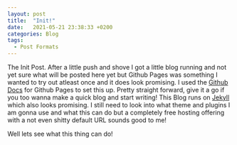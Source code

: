 ```yaml
---
layout: post
title:  "Init!"
date:   2021-05-21 23:38:33 +0200
categories: Blog
tags:
  - Post Formats
---
```

The Init Post. After a little push and shove I got a little blog running and not yet sure what will be posted here yet but Github Pages was something I wanted to try out atleast once and
it does look promising.
I used the [Github Docs][setting-up] for Github Pages to set this up. Pretty straight forward, give it a go if you too wanna make a quick blog and start writing!
This Blog runs on [Jekyll][jekyll-page] which also looks promising.
I still need to look into what theme and plugins I am gonna use and what this can do but a completely free hosting offering with a not even shitty default URL sounds good to me!

Well lets see what this thing can do!

[jekyll-page]: https://jekyllrb.com/
[setting-up]: https://docs.github.com/en/pages/setting-up-a-github-pages-site-with-jekyll/creating-a-github-pages-site-with-jekyll
[jekyll-docs]: https://jekyllrb.com/docs/home
[jekyll-gh]:   https://github.com/jekyll/jekyll
[jekyll-talk]: https://talk.jekyllrb.com/
